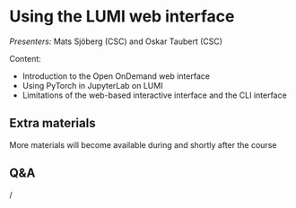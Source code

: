 # Using the LUMI web interface

*Presenters:* Mats Sjöberg (CSC) and Oskar Taubert (CSC)

Content:

-   Introduction to the Open OnDemand web interface
-   Using PyTorch in JupyterLab on LUMI
-   Limitations of the web-based interactive interface and the CLI interface
  
<!--
A video recording will follow.
-->
  
<!--

<video src="https://462000265.lumidata.eu/ai-20251008/recordings/02_Webinterface.mp4" controls="controls"></video>
-->


## Extra materials

More materials will become available during and shortly after the course
  
<!--

-   [Presentation slides](https://462000265.lumidata.eu/ai-20251008/files/LUMI-ai-20251008-02-Using_LUMI_web_UI.pdf)

-   [Hands-on exercises](E02_Webinterface.md)

-   [Direct link to the LUMI web interface](https://www.lumi.csc.fi/)
-->


## Q&A

/
